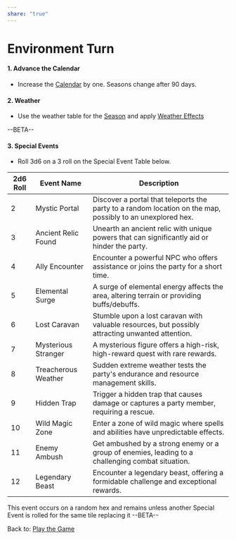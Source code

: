```yaml
---
share: "true"
---
```



# Environment Turn

#### 1. Advance the Calendar
- Increase the [Calendar](Calendar.md) by one. Seasons change after 90 days.

#### 2. Weather
- Use the weather table for the [Season](./Season.md) and apply [Weather Effects](./Weather%20Effects.md)

--BETA--
#### 3. Special Events
- Roll 3d6 on a 3 roll on the Special Event Table below.

| 2d6 Roll | Event Name | Description |
|----------|------------|-------------|
| 2        | Mystic Portal | Discover a portal that teleports the party to a random location on the map, possibly to an unexplored hex. |
| 3        | Ancient Relic Found | Unearth an ancient relic with unique powers that can significantly aid or hinder the party. |
| 4        | Ally Encounter | Encounter a powerful NPC who offers assistance or joins the party for a short time. |
| 5        | Elemental Surge | A surge of elemental energy affects the area, altering terrain or providing buffs/debuffs. |
| 6        | Lost Caravan | Stumble upon a lost caravan with valuable resources, but possibly attracting unwanted attention. |
| 7        | Mysterious Stranger | A mysterious figure offers a high-risk, high-reward quest with rare rewards. |
| 8        | Treacherous Weather | Sudden extreme weather tests the party's endurance and resource management skills. |
| 9        | Hidden Trap | Trigger a hidden trap that causes damage or captures a party member, requiring a rescue. |
| 10       | Wild Magic Zone | Enter a zone of wild magic where spells and abilities have unpredictable effects. |
| 11       | Enemy Ambush | Get ambushed by a strong enemy or a group of enemies, leading to a challenging combat situation. |
| 12       | Legendary Beast | Encounter a legendary beast, offering a formidable challenge and exceptional rewards. |
This event occurs on a random hex and remains unless another Special Event is rolled for the same tile replacing it
--BETA--

Back to: [Play the Game](./Play%20the%20Game.md)